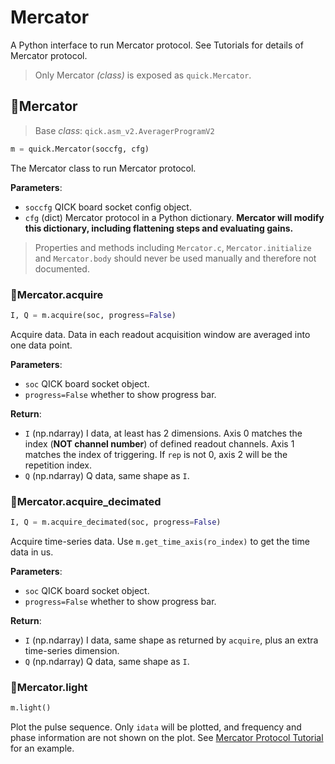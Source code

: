 # Mercator

A Python interface to run Mercator protocol. See Tutorials for details of Mercator protocol.

> Only Mercator *(class)* is exposed as `quick.Mercator`.

## 🔵Mercator

> Base *class*: `qick.asm_v2.AveragerProgramV2`

```python
m = quick.Mercator(soccfg, cfg)
```

The Mercator class to run Mercator protocol.

**Parameters**:

- `soccfg` QICK board socket config object.
- `cfg` (dict) Mercator protocol in a Python dictionary. **Mercator will modify this dictionary, including flattening steps and evaluating gains.**

> Properties and methods including `Mercator.c`, `Mercator.initialize` and `Mercator.body` should never be used manually and therefore not documented.

### 🔵Mercator.acquire

```python
I, Q = m.acquire(soc, progress=False)
```

Acquire data. Data in each readout acquisition window are averaged into one data point.

**Parameters**:

- `soc` QICK board socket object.
- `progress=False` whether to show progress bar.

**Return**:

- `I` (np.ndarray) I data, at least has 2 dimensions. Axis 0 matches the index (**NOT channel number**) of defined readout channels. Axis 1 matches the index of triggering. If `rep` is not 0, axis 2 will be the repetition index.
- `Q` (np.ndarray) Q data, same shape as `I`.

### 🔵Mercator.acquire_decimated

```python
I, Q = m.acquire_decimated(soc, progress=False)
```

Acquire time-series data. Use `m.get_time_axis(ro_index)` to get the time data in us.

**Parameters**:

- `soc` QICK board socket object.
- `progress=False` whether to show progress bar.

**Return**:

- `I` (np.ndarray) I data, same shape as returned by `acquire`, plus an extra time-series dimension.
- `Q` (np.ndarray) Q data, same shape as `I`.

### 🔵Mercator.light

```python
m.light()
```

Plot the pulse sequence. Only `idata` will be plotted, and frequency and phase information are not shown on the plot. See [Mercator Protocol Tutorial](../../Tutorials/mercator/) for an example.
